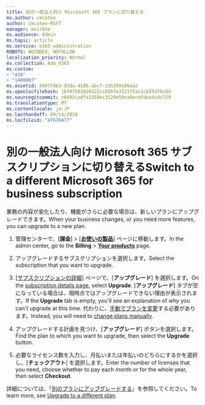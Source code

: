 ```yaml
---
title: 別の一般法人向け Microsoft 365 プランに切り替える
ms.author: cmcatee
author: cmcatee-MSFT
manager: mnirkhe
ms.audience: Admin
ms.topic: article
ms.service: o365-administration
ROBOTS: NOINDEX, NOFOLLOW
localization_priority: Normal
ms.collection: Adm_O365
ms.custom:
- "438"
- "1400007"
ms.assetid: 49d77463-d3da-4106-abcf-2d5209106ea2
ms.openlocfilehash: 1bf07503828422cc85b7e3321f5ac1cb55d79c8d
ms.sourcegitcommit: c6692ce0fa1358ec3529e59ca0ecdfdea4cdc759
ms.translationtype: MT
ms.contentlocale: ja-JP
ms.lasthandoff: 09/14/2020
ms.locfileid: "47670477"
---
```

# <a name="switch-to-a-different-microsoft-365-for-business-subscription"></a><span data-ttu-id="6f254-102">別の一般法人向け Microsoft 365 サブスクリプションに切り替える</span><span class="sxs-lookup"><span data-stu-id="6f254-102">Switch to a different Microsoft 365 for business subscription</span></span>

<span data-ttu-id="6f254-103">業務の内容が変化したり、機能がさらに必要な場合は、新しいプランにアップグレードできます。</span><span class="sxs-lookup"><span data-stu-id="6f254-103">When your business changes, or you need more features, you can upgrade to a new plan.</span></span>
  
1. <span data-ttu-id="6f254-104">管理センターで、[**課金**] \> [**[お使いの製品](https://go.microsoft.com/fwlink/p/?linkid=842054)**] ページに移動します。</span><span class="sxs-lookup"><span data-stu-id="6f254-104">In the admin center, go to the **Billing** \> **[Your products](https://go.microsoft.com/fwlink/p/?linkid=842054)** page.</span></span>

2. <span data-ttu-id="6f254-105">アップグレードするサブスクリプションを選択します。</span><span class="sxs-lookup"><span data-stu-id="6f254-105">Select the subscription that you want to upgrade.</span></span>

3. <span data-ttu-id="6f254-106">[[サブスクリプションの詳細](https://admin.microsoft.com/AdminPortal/Home#/subscriptions/webdirect%252F0dbaa202-d590-4529-98c2-a5e2ebaac702)] ページで、[**アップグレード**] を選択します。</span><span class="sxs-lookup"><span data-stu-id="6f254-106">On the [subscription details page](https://admin.microsoft.com/AdminPortal/Home#/subscriptions/webdirect%252F0dbaa202-d590-4529-98c2-a5e2ebaac702), select **Upgrade**.</span></span>  <span data-ttu-id="6f254-107">[**アップグレード**] タブが空になっている場合は、現時点ではアップグレードできない理由が表示されます。</span><span class="sxs-lookup"><span data-stu-id="6f254-107">If the **Upgrade** tab is empty, you'll see an explanation of why you can't upgrade at this time.</span></span> <span data-ttu-id="6f254-108">代わりに、[手動でプランを変更](https://docs.microsoft.com/microsoft-365/commerce/subscriptions/change-plans-manually?view=o365-worldwide)する必要があります。</span><span class="sxs-lookup"><span data-stu-id="6f254-108">Instead, you will need to [change plans manually](https://docs.microsoft.com/microsoft-365/commerce/subscriptions/change-plans-manually?view=o365-worldwide).</span></span>

4. <span data-ttu-id="6f254-109">アップグレードする計画を見つけ、[**アップグレード**] ボタンを選択します。</span><span class="sxs-lookup"><span data-stu-id="6f254-109">Find the plan to which you want to upgrade, then select the **Upgrade** button.</span></span>

5. <span data-ttu-id="6f254-110">必要なライセンス数を入力し、月払いまたは年払いのどちらにするかを選択し、[**チェックアウト**] を選択します。</span><span class="sxs-lookup"><span data-stu-id="6f254-110">Enter the number of licenses that you need, choose whether to pay each month or for the whole year, then select **Checkout**.</span></span>

<span data-ttu-id="6f254-111">詳細については、「[別のプランにアップグレードする](https://docs.microsoft.com/microsoft-365/commerce/subscriptions/upgrade-to-different-plan)」を参照してください。</span><span class="sxs-lookup"><span data-stu-id="6f254-111">To learn more, see [Upgrade to a different plan](https://docs.microsoft.com/microsoft-365/commerce/subscriptions/upgrade-to-different-plan).</span></span>
